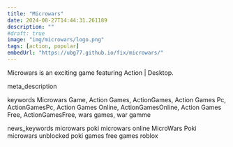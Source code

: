 ```yaml
---
title: "Microwars"
date: 2024-08-27T14:44:31.261189
description: ""
#draft: true
image: "img/microwars/logo.png"
tags: [action, popular]
embedUrl: "https://ubg77.github.io/fix/microwars/"
---
```


Microwars is an exciting game featuring Action | Desktop.

meta_description



keywords
Microwars Game, Action Games, ActionGames, Action Games Pc, ActionGamesPc, Action Games Online, ActionGamesOnline, Action Games Free, ActionGamesFree, wars games, war gamme


news_keywords
microwars poki microwars online MicroWars Poki microwars unblocked poki games free games roblox
